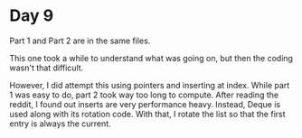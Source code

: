 # Day 9

Part 1 and Part 2 are in the same files.

This one took a while to understand what was going on, but then the coding wasn't that difficult.

However, I did attempt this using pointers and inserting at index. While part 1 was easy to do, part 2 took way too long to compute.
After reading the reddit, I found out inserts are very performance heavy. Instead, Deque is used along with its rotation code.
With that, I rotate the list so that the first entry is always the current.